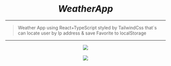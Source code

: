 # $$Weather App$$

------------
>  Weather App using React+TypeScript styled by TailwindCss that`s can locate user by Ip address & save Favorite to localStorage

-----------

<p align="center">
<img src="./src/assets/images/screenshot-1.gif">
<br/>
<br/>
<img src="./src/assets/images/screenshot-2.gif">
</p>